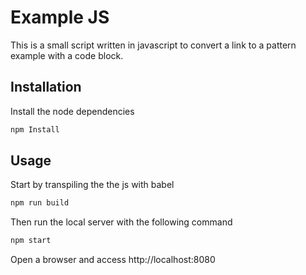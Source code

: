 # Example JS

This is a small script written in javascript to convert a link to a pattern example with a code block.

## Installation

Install the node dependencies
```bash
npm Install
```

## Usage

Start by transpiling the the js with babel
```bash
npm run build
```

Then run the local server with the following command
```bash
npm start
```

Open a browser and access http://localhost:8080
